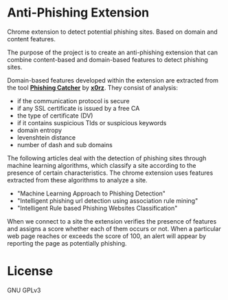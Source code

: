 # Anti-Phishing Extension
Chrome extension to detect potential phishing sites. Based on domain and content features.

The purpose of the project is to create an anti-phishing extension that can combine content-based and domain-based features to detect phishing sites.

Domain-based features developed within the extension are extracted from the tool [**Phishing Catcher**](https://github.com/x0rz/phishing_catcher) by [**x0rz**](https://github.com/x0rz/).
They consist of analysis: 
  * if the communication protocol is secure
  * if any SSL certificate is issued by a free CA
  * the type of certificate (DV)
  * if it contains suspicious Tlds or suspicious keywords
  * domain entropy
  * levenshtein distance
  * number of dash and sub domains

The following articles deal with the detection of phishing sites through machine learning algorithms, which classify a site according to the presence of certain characteristics. The chrome extension uses features extracted from these algorithms to analyze a site.
  * "Machine Learning Approach to Phishing Detection"
  * "Intelligent phishing url detection using association rule mining"
  * "Intelligent Rule based Phishing Websites Classification"
  
When we connect to a site the extension verifies the presence of features and assigns a score whether each of them occurs or not. When a particular web page reaches or exceeds the score of 100, an alert will appear by reporting the page as potentially phishing.



# License

GNU GPLv3
